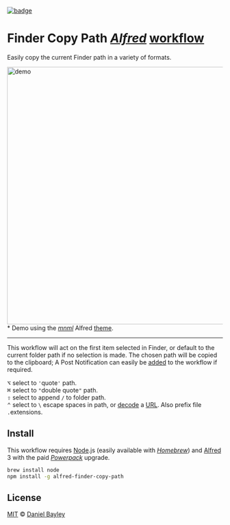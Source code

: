 [![badge][npm]][package]

Finder Copy Path _[Alfred]_ [workflow]
======================================
Easily copy the current Finder path in a variety of formats.

<img width="600px" src="https://media.githubusercontent.com/media/danielbayley/alfred-finder-copy-path/master/demo.gif" alt="demo"></img>  
\* Demo using the _[mnml]_ Alfred [theme].

---

This workflow will act on the first item selected in Finder, or default to the current folder path if no selection is made. The chosen path will be copied to the clipboard; A Post Notification can easily be [added] to the workflow if required.

<kbd>⌥</kbd> select to `'`quote`'` path.  
<kbd>⌘</kbd> select to `"`double quote`"` path.  
<kbd>⇧</kbd> select to append `/` to folder path.  
<kbd>⌃</kbd> select to `\` escape spaces in path, or [decode] a [URL]. Also prefix file `.`extensions.

Install
-------
This workflow requires [Node].js (easily available with _[Homebrew]_) and [Alfred] 3 with the paid _[Powerpack]_ upgrade.

~~~ sh
brew install node
npm install -g alfred-finder-copy-path
~~~

License
-------
[MIT] © [Daniel Bayley]

[MIT]:                    LICENSE.md
[Daniel Bayley]:          https://github.com/danielbayley

[alfred]:                 http://alfredapp.com
[mnml]:                   https://github.com/danielbayley/alfred-mnml-light
[theme]:                  http://alfredapp.com/help/appearance
[powerpack]:              https://alfredapp.com/powerpack
[workflow]:               http://alfredapp.com/workflows
[added]:                  http://alfredapp.com/help/workflows/outputs/post-notification
[packal]:                 https://packal.org/workflow/finder-copy-path
[awm]:                    https://github.com/jonathanwiesel/awm

[npm]:                    https://img.shields.io/npm/v/alfred-finder-copy-path.svg?style=flat-square
[package]:                https://npmjs.com/package/alfred-finder-copy-path
[node]:                   https://nodejs.org
[homebrew]:               http://brew.sh

[URL]:                    https://en.wikipedia.org/wiki/Uniform_Resource_Locator
[decode]:                 https://developer.mozilla.org/en-US/docs/Web/JavaScript/Reference/Global_Objects/decodeURI
